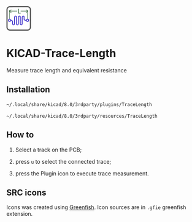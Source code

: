 ![Logo](./resources/icon.png)

# KICAD-Trace-Length

Measure trace length and equivalent resistance

## Installation

```
~/.local/share/kicad/8.0/3rdparty/plugins/TraceLength
```

```
~/.local/share/kicad/8.0/3rdparty/resources/TraceLength
```

## How to

1. Select a track on the PCB;

2. press `u` to select the connected trace;

3. press the Plugin icon to execute trace measurement.

## SRC icons
Icons was created using [Greenfish](http://greenfishsoftware.org/gfie.php).
Icon sources are in `.gfie` greenfish extension.
